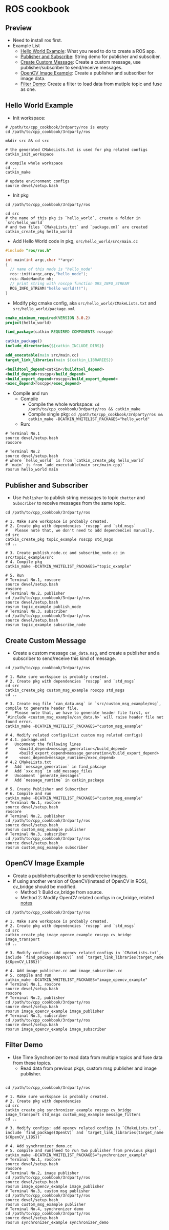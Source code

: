 # ROS cookbook

## Preview

+ Need to install ros first.
+ Example List
  + [Hello World Example](#hello-world-example): What you need to do to create a ROS app.
  + [Publisher and Subscribe](#publisher-and-subscriber): String demo for publisher and subsciber.
  + [Create Custom Message](#create-custom-message): Create a custom message, use publisher/subscriber to send/receive messages.
  + [OpenCV Image Example](#opencv-image-example): Create a publisher and subscriber for image data.
  + [Filter Demo](#filter-demo): Create a filter to load data from mutiple topic and fuse as one.

## Hello World Example

+ Init workspace:

```shell
# /path/to/cpp_cookbook/3rdparty/ros is empty
cd /path/to/cpp_cookbook/3rdparty/ros

mkdir src && cd src

# the generated CMakeLists.txt is used for pkg related configs
catkin_init_workspace

# compile whole workspace
cd ..
catkin_make

# update environment configs
source devel/setup.bash
```

+ Init pkg

```shell
cd /path/to/cpp_cookbook/3rdparty/ros

cd src
# the name of this pkg is `hello_world`, create a folder in `src/hello_world`
# and two files `CMakeLists.txt` and `package.xml` are created
catkin_create_pkg hello_world
```

+ Add Hello World code in pkg, `src/hello_world/src/main.cc`

```cpp
#include "ros/ros.h"

int main(int argc,char **argv) 
{
  // name of this node is "hello_node"
  ros::init(argc,argv,"hello_node");
  ros::NodeHandle nh;
  // print string with roscpp function ORS_INFO_STREAM
  ROS_INFO_STREAM("hello world!!!");
}
```

+ Modify pkg cmake config, aka `src/hello_world/CMakeLists.txt` and `src/hello_world/package.xml`

```cmake
cmake_minimum_required(VERSION 3.0.2)
project(hello_world)

find_package(catkin REQUIRED COMPONENTS roscpp)

catkin_package()
include_directories(${catkin_INCLUDE_DIRS})

add_executable(main src/main.cc)
target_link_libraries(main ${catkin_LIBRARIES})

```

```xml
<buildtool_depend>catkin</buildtool_depend>
<build_depend>roscpp</build_depend>
<build_export_depend>roscpp</build_export_depend>
<exec_depend>roscpp</exec_depend>
```

+ Compile and run
  + Compile
    + Compile the whole workspace: `cd /path/to/cpp_cookbook/3rdparty/ros && catkin_make`
    + Compile single pkg: `cd /path/to/cpp_cookbook/3rdparty/ros && catkin_make -DCATKIN_WHITELIST_PACKAGES="hello_world"`
  + Run:

```shell
# Terminal No.1
source devel/setup.bash
roscore

# Terminal No.2
source devel/setup.bash
# where `hello_world` is from `catkin_create_pkg hello_world`
# `main` is from `add_executable(main src/main.cpp)`
rosrun hello_world main
```

## Publisher and Subscriber

+ Use `Publisher` to publish string messages to topic `chatter` and `Subscriber` to receive messages from the same topic.

```shell
cd /path/to/cpp_cookbook/3rdparty/ros

# 1. Make sure workspace is probably created.
# 2. Create pkg with dependencies `roscpp` and `std_msgs`
#   Please note that, we don't need to add dependencies manually.
cd src
catkin_create_pkg topic_example roscpp std_msgs
cd ..

# 3. Create publish_node.cc and subscribe_node.cc in src/topic_example/src
# 4. Compile pkg
catkin_make -DCATKIN_WHITELIST_PACKAGES="topic_example"

# 5. Run
# Terminal No.1, roscore
source devel/setup.bash
roscore
# Terminal No.2, publisher
cd /path/to/cpp_cookbook/3rdparty/ros
source devel/setup.bash
rosrun topic_example publish_node 
# Terminal No.3, subscriber
cd /path/to/cpp_cookbook/3rdparty/ros
source devel/setup.bash
rosrun topic_example subscribe_node 
```

## Create Custom Message

+ Create a custom message `can_data.msg`, and create a publisher and a subscriber to send/receive this kind of message.

```shell
cd /path/to/cpp_cookbook/3rdparty/ros

# 1. Make sure workspace is probably created.
# 2. Create pkg with dependencies `roscpp` and `std_msgs`
cd src
catkin_create_pkg custom_msg_example roscpp std_msgs
cd ..

# 3. Create msg file `can_data.msg` in `src/custom_msg_example/msg`, compile to generate header file.
#   Please note that, we have to generate header file first, or `#include <custom_msg_example/can_data.h>` will raise header file not found error.
catkin_make -DCATKIN_WHITELIST_PACKAGES="custom_msg_example"

# 4. Modify related configs(List custom msg related configs)
# 4.1. package.xml
#   Uncomment the following lines
#     <build_depend>message_generation</build_depend>
#     <build_export_depend>message_generation</build_export_depend>
#     <exec_depend>message_runtime</exec_depend>
# 4.2 CMakeLists.txt
#   Add `message_generation` in find_pakcage
#   Add `xxx.msg` in add_message_files
#   Uncomment `generate_messages`
#   Add `message_runtime` in catkin_package

# 5. Create Publisher and Subscriber
# 6. Compile and run
catkin_make -DCATKIN_WHITELIST_PACKAGES="custom_msg_example"
# Terminal No.1, roscore
source devel/setup.bash
roscore
# Terminal No.2, publisher
cd /path/to/cpp_cookbook/3rdparty/ros
source devel/setup.bash
rosrun custom_msg_example publisher 
# Terminal No.3, subscriber
cd /path/to/cpp_cookbook/3rdparty/ros
source devel/setup.bash
rosrun custom_msg_example subscriber 
```

## OpenCV Image Example

+ Create a publisher/subscriber to send/receive images.
+ If using another version of OpenCV(instead of OpenCV in ROS), cv_bridge should be modified.
  + Method 1: Build cv_bridge from source.
  + Method 2: Modify OpenCV related configs in cv_bridge, related [notes](https://blog.csdn.net/weixin_43436587/article/details/107711866)

```shell
cd /path/to/cpp_cookbook/3rdparty/ros

# 1. Make sure workspace is probably created.
# 2. Create pkg with dependencies `roscpp` and `std_msgs`
cd src
catkin_create_pkg image_opencv_example roscpp cv_bridge image_transport
cd ..

# 3. Modify configs: add opencv related configs in `CMakeLists.txt`, include `find_package(OpenCV)` and `target_link_libraries(target_name ${OpenCV_LIBS})`

# 4. Add image_publisher.cc and image_subscriber.cc
# 5. compile and run
catkin_make -DCATKIN_WHITELIST_PACKAGES="image_opencv_example"
# Terminal No.1, roscore
source devel/setup.bash
roscore
# Terminal No.2, publisher
cd /path/to/cpp_cookbook/3rdparty/ros
source devel/setup.bash
rosrun image_opencv_example image_publisher 
# Terminal No.3, subscriber
cd /path/to/cpp_cookbook/3rdparty/ros
source devel/setup.bash
rosrun image_opencv_example image_subscriber 
```

## Filter Demo

+ Use Time Synchronizer to read data from multiple topics and fuse data from these topics.
  + Read data from previous pkgs, custom msg publisher and image publisher.

```shell

cd /path/to/cpp_cookbook/3rdparty/ros

# 1. Make sure workspace is probably created.
# 2. Create pkg with dependencies
cd src
catkin_create_pkg synchronizer_example roscpp cv_bridge image_transport std_msgs custom_msg_example message_filters
cd ..

# 3. Modify configs: add opencv related configs in `CMakeLists.txt`, include `find_package(OpenCV)` and `target_link_libraries(target_name ${OpenCV_LIBS})`

# 4. Add synchronizer_demo.cc
# 5. compile and run(need to run two publisher from previous pkgs)
catkin_make -DCATKIN_WHITELIST_PACKAGES="synchronizer_example"
# Terminal No.1, roscore
source devel/setup.bash
roscore
# Terminal No.2, image publisher
cd /path/to/cpp_cookbook/3rdparty/ros
source devel/setup.bash
rosrun image_opencv_example image_publisher 
# Terminal No.3, custom msg publisher
cd /path/to/cpp_cookbook/3rdparty/ros
source devel/setup.bash
rosrun custom_msg_example publisher 
# Terminal No.4, synchronizer demo
cd /path/to/cpp_cookbook/3rdparty/ros
source devel/setup.bash
rosrun synchronizer_example synchronizer_demo 
```

